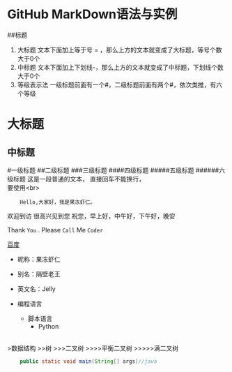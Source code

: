 GitHub MarkDown语法与实例
=

##标题
1. 大标题 文本下面加上等于号 = ，那么上方的文本就变成了大标题，等号个数大于0个
2. 中标题 文本下面加上下划线-，那么上方的文本就变成了中标题，下划线个数大于0个
3. 等级表示法 一级标题前面有一个#，二级标题前面有两个#，依次类推，有六个等级 

大标题
=
中标题
-
#一级标题
##二级标题
###三级标题
####四级标题
#####五级标题
######六级标题
这是一段普通的文本，
直接回车不能换行，<br>
要使用\<br><br>

        Hello,大家好，我是果冻虾仁。

欢迎到访
很高兴见到您
祝您，早上好，中午好，下午好，晚安

Thank `You` . Please `Call` Me `Coder`

[百度](http://www.baidu.com "悬停显示")

* 昵称：果冻虾仁
* 别名：隔壁老王
* 英文名：Jelly


* 编程语言
    * 脚本语言
        * Python
<br>
>数据结构
>>树
>>>二叉树
>>>>平衡二叉树
>>>>>满二叉树


```java
	public static void main(String[] args)//java
```
